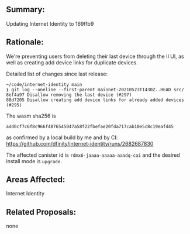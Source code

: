 ## Summary:

Updating Internet Identity to 169ffb9

## Rationale:

We're preventing users from deleting their last device through the II UI, as well as creating add device links for duplicate devices.

Detailed list of changes since last release:
```
~/code/internet-identity main
❯ git log --oneline --first-parent mainnet-20210523T1430Z..HEAD src/
8ef4a97 Disallow removing the last device (#297)
88d7205 Disallow creating add device links for already added devices (#295)
```

The wasm sha256 is
```
add0cf7c6f8c966f4876545047a58f22fbefae20fda717cab10e5c8c19eafd45
```
as confirmed by a local build by me and by CI: https://github.com/dfinity/internet-identity/runs/2682687830

The affected canister id is `rdmx6-jaaaa-aaaaa-aaadq-cai` and the desired install mode is `upgrade`.

## Areas Affected:

Internet Identity

## Related Proposals:

none
